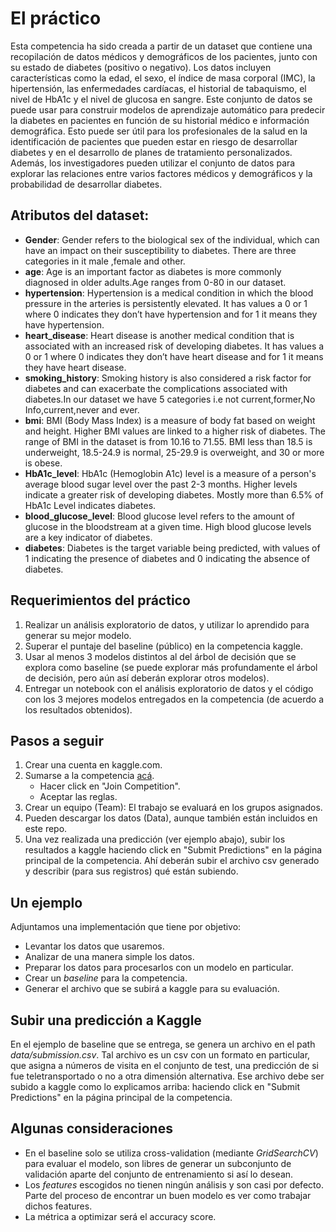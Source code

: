 # El práctico


Esta competencia ha sido creada a partir de un dataset que contiene una recopilación de datos médicos y demográficos de los pacientes, junto con su estado de diabetes (positivo o negativo). Los datos incluyen características como la edad, el sexo, el índice de masa corporal (IMC), la hipertensión, las enfermedades cardíacas, el historial de tabaquismo, el nivel de HbA1c y el nivel de glucosa en sangre. Este conjunto de datos se puede usar para construir modelos de aprendizaje automático para predecir la diabetes en pacientes en función de su historial médico e información demográfica. Esto puede ser útil para los profesionales de la salud en la identificación de pacientes que pueden estar en riesgo de desarrollar diabetes y en el desarrollo de planes de tratamiento personalizados. Además, los investigadores pueden utilizar el conjunto de datos para explorar las relaciones entre varios factores médicos y demográficos y la probabilidad de desarrollar diabetes.


## Atributos del dataset:
 * **Gender**: Gender refers to the biological sex of the individual, which can have an impact on their susceptibility to diabetes. There are three categories in it male ,female and other.
 * **age**: Age is an important factor as diabetes is more commonly diagnosed in older adults.Age ranges from 0-80 in our dataset.
 * **hypertension**: Hypertension is a medical condition in which the blood pressure in the arteries is persistently elevated. It has values a 0 or 1 where 0 indicates they don’t have hypertension and for 1 it means they have hypertension.
 * **heart_disease**: Heart disease is another medical condition that is associated with an increased risk of developing diabetes. It has values a 0 or 1 where 0 indicates they don’t have heart disease and for 1 it means they have heart disease.
 * **smoking_history**: Smoking history is also considered a risk factor for diabetes and can exacerbate the complications associated with diabetes.In our dataset we have 5 categories i.e not current,former,No Info,current,never and ever.
 * **bmi**: BMI (Body Mass Index) is a measure of body fat based on weight and height. Higher BMI values are linked to a higher risk of diabetes. The range of BMI in the dataset is from 10.16 to 71.55. BMI less than 18.5 is underweight, 18.5-24.9 is normal, 25-29.9 is overweight, and 30 or more is obese.
 * **HbA1c_level**: HbA1c (Hemoglobin A1c) level is a measure of a person's average blood sugar level over the past 2-3 months. Higher levels indicate a greater risk of developing diabetes. Mostly more than 6.5% of HbA1c Level indicates diabetes.
 * **blood_glucose_level**: Blood glucose level refers to the amount of glucose in the bloodstream at a given time. High blood glucose levels are a key indicator of diabetes.
 * **diabetes**: Diabetes is the target variable being predicted, with values of 1 indicating the presence of diabetes and 0 indicating the absence of diabetes.


## Requerimientos del práctico

1. Realizar un análisis exploratorio de datos, y utilizar lo aprendido para generar su mejor modelo.
1. Superar el puntaje del baseline (público) en la competencia kaggle.
1. Usar al menos 3 modelos distintos al del árbol de decisión que se explora como baseline (se puede explorar más profundamente el árbol de decisión, pero aún así deberán explorar otros modelos).
1. Entregar un notebook con el análisis exploratorio de datos y el código con los 3 mejores modelos entregados en la competencia (de acuerdo a los resultados obtenidos).

## Pasos a seguir

1. Crear una cuenta en kaggle.com.
1. Sumarse a la competencia [acá](https://www.kaggle.com/t/ffbd02f08a14443194f84dff7b8c2f1f).
    * Hacer click en "Join Competition".
    * Aceptar las reglas.
1. Crear un equipo (Team): El trabajo se evaluará en los grupos asignados.
1. Pueden descargar los datos (Data), aunque también están incluidos en este repo.
1. Una vez realizada una predicción (ver ejemplo abajo), subir los resultados a kaggle haciendo click en "Submit Predictions" en la página principal de la competencia. Ahí deberán subir el archivo csv generado y describir (para sus registros) qué están subiendo.

## Un ejemplo

Adjuntamos una implementación que tiene por objetivo:

* Levantar los datos que usaremos.
* Analizar de una manera simple los datos.
* Preparar los datos para procesarlos con un modelo en particular.
* Crear un *baseline* para la competencia.
* Generar el archivo que se subirá a kaggle para su evaluación.

## Subir una predicción a Kaggle

En el ejemplo de baseline que se entrega, se genera un archivo en el path *data/submission.csv*. Tal archivo es un csv con un formato en particular, que asigna a números de visita en el conjunto de test, una predicción de si fue teletransportado o no a otra dimensión alternativa.
Ese archivo debe ser subido a kaggle como lo explicamos arriba: haciendo click en "Submit Predictions" en la página principal de la competencia.

## Algunas consideraciones

* En el baseline solo se utiliza cross-validation (mediante *GridSearchCV*) para evaluar el modelo, son libres de generar un subconjunto de validación aparte del conjunto de entrenamiento si así lo desean.
* Los *features* escogidos no tienen ningún análisis y son casi por defecto. Parte del proceso de encontrar un buen modelo es ver como trabajar dichos features.
* La métrica a optimizar será el accuracy score.
